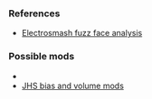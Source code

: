 ### References
- [Electrosmash fuzz face analysis](https://www.electrosmash.com/fuzz-face)

### Possible mods
- [](https://www.reddit.com/r/diypedals/comments/84mx70/wacky_fuzz_face_mods/)
- [JHS bias and volume mods](https://www.youtube.com/watch?v=ghxwcSiY7GQ)